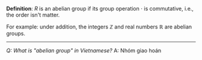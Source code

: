 **Definition**: $R$ is an abelian group if its group operation $\cdot$ is commutative, i.e., the order isn't matter.

For example: under addition, the integers $\mathbb{Z}$ and real numbers $\mathbb{R}$ are abelian groups.


---
*Q: What is "abelian group" in Vietnamese?*
A: Nhóm giao hoán